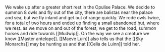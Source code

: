 We wake up after a greater short rest in the Opulise Palace. We decide to summon 8 owls and fly out of the city, there are balistas near the palace and sea, but we fly inland and get out of range quickly.
We rode owls twice, for a total of two hours and ended up finding a small abandoned hut, where we rest. as we move on and out of the forest, we get to the road, summon horses and ride towards [[Mudwip]]. On the way we see a creature we know [[Master antelope]]. 
[[Maeve Luin]] also tells us that the [[Sky Monarchs]] may be hunting us and that [[Celia de Luinn]] told her.

